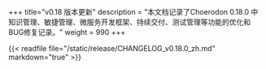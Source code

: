 +++
title="v0.18 版本更新"
description = "本文档记录了Choerodon 0.18.0 中知识管理、敏捷管理、微服务开发框架、持续交付、测试管理等功能的优化和BUG修复记录。"
weight = 990
+++

{{< readfile file="/static/release/CHANGELOG_v0.18.0_zh.md" markdown="true" >}}